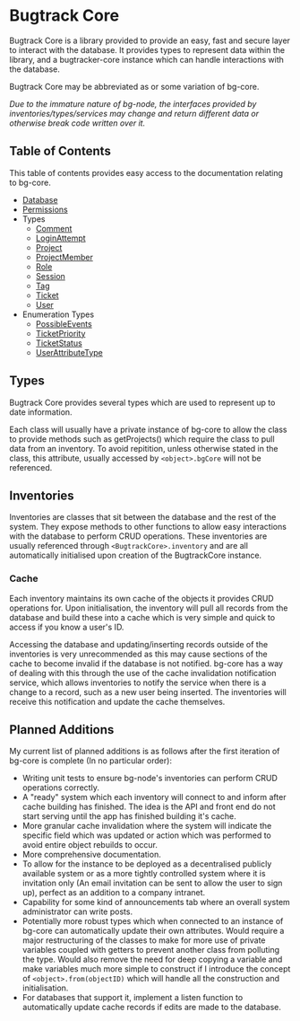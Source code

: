 Bugtrack Core
=============

Bugtrack Core is a library provided to provide an easy, fast and secure layer to interact with the database. It provides types to represent data within the library, and a bugtracker-core instance which can handle interactions with the database.

Bugtrack Core may be abbreviated as or some variation of bg-core.

*Due to the immature nature of bg-node, the interfaces provided by inventories/types/services may change and return different data or otherwise break code written over it.*

## Table of Contents
This table of contents provides easy access to the documentation relating to bg-core.

- [Database](./database.md)
- [Permissions](./permissions.md)
- Types
	- [Comment](./types/comment.md)
	- [LoginAttempt](./types/loginAttempt.md)
	- [Project](./types/project.md)
	- [ProjectMember](./types/projectMember.md)
	- [Role](./types/role.md)
	- [Session](./types/session.md)
	- [Tag](./types/tag.md)
	- [Ticket](./types/ticket.md)
	- [User](./types/user.md)
- Enumeration Types
	- [PossibleEvents](./enums/possibleEvents.md)
	- [TicketPriority](./enums/ticketPriority.md)
	- [TicketStatus](./enums/ticketStatus.md)
	- [UserAttributeType](./enums/userAttributes.md)

## Types

Bugtrack Core provides several types which are used to represent up to date information.

Each class will usually have a private instance of bg-core to allow the class to provide methods such as getProjects() which require the class to pull data from an inventory. To avoid repitition, unless otherwise stated in the class, this attribute, usually accessed by `<object>.bgCore` will not be referenced.

## Inventories

Inventories are classes that sit between the database and the rest of the system. They expose methods to other functions to allow easy interactions with the database to perform CRUD operations. These inventories are usually referenced through `<BugtrackCore>.inventory` and are all automatically initialised upon creation of the BugtrackCore instance.

### Cache

Each inventory maintains its own cache of the objects it provides CRUD operations for. Upon initialisation, the inventory will pull all records from the database and build these into a cache which is very simple and quick to access if you know a user's ID.

Accessing the database and updating/inserting records outside of the inventories is very unrecommended as this may cause sections of the cache to become invalid if the database is not notified. bg-core has a way of dealing with this through the use of the cache invalidation notification service, which allows inventories to notify the service when there is a change to a record, such as a new user being inserted. The inventories will receive this notification and update the cache themselves.

## Planned Additions

My current list of planned additions is as follows after the first iteration of bg-core is complete (In no particular order):
- Writing unit tests to ensure bg-node's inventories can perform CRUD operations correctly.
- A "ready" system which each inventory will connect to and inform after cache building has finished. The idea is the API and front end do not start serving until the app has finished building it's cache.
- More granular cache invalidation where the system will indicate the specific field which was updated or action which was performed to avoid entire object rebuilds to occur.
- More comprehensive documentation.
- To allow for the instance to be deployed as a decentralised publicly available system or as a more tightly controlled system where it is invitation only (An email invitation can be sent to allow the user to sign up), perfect as an addition to a company intranet.
- Capability for some kind of announcements tab where an overall system administrator can write posts.
- Potentially more robust types which when connected to an instance of bg-core can automatically update their own attributes. Would require a major restructuring of the classes to make for more use of private variables coupled with getters to prevent another class from polluting the type. Would also remove the need for deep copying a variable and make variables much more simple to construct if I introduce the concept of `<object>.from(objectID)` which will handle all the construction and initialisation.
- For databases that support it, implement a listen function to automatically update cache records if edits are made to the database.
